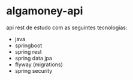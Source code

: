 # algamoney-api

api rest de estudo com as seguintes tecnologias:

  <ul>
    <li>java</td>
    <li>springboot</li>
    <li>spring rest</li>
    <li>spring data jpa</li>
    <li>flyway (migrations)</li>
    <li>spring security</li>
  </ul>
